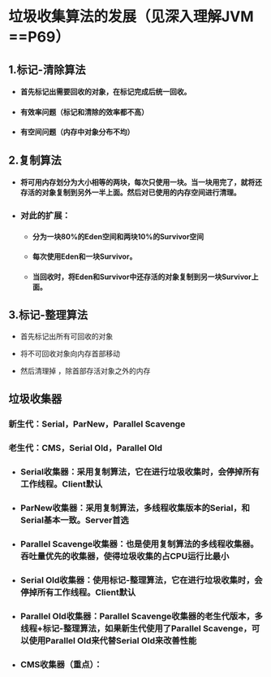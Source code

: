 # 垃圾收集算法的发展（见深入理解JVM ==P69）

## 1.标记-清除算法

* #### 首先标记出需要回收的对象，在标记完成后统一回收。
* #### 有效率问题（标记和清除的效率都不高）
* #### 有空间问题（内存中对象分布不均）

## 2.复制算法

* #### 将可用内存划分为大小相等的两块，每次只使用一块。当一块用完了，就将还存活的对象复制到另外一半上面。然后对已使用的内存空间进行清理。
* ### 对此的扩展：

  * #### 分为一块80%的Eden空间和两块10%的Survivor空间
  * #### 每次使用Eden和一块Survivor。
  * #### 当回收时，将Eden和Survivor中还存活的对象复制到另一块Survivor上面。

## 3.标记-整理算法

* 首先标记出所有可回收的对象

* 将不可回收对象向内存首部移动

* 然后清理掉 ，除首部存活对象之外的内存



## 垃圾收集器

### 新生代：Serial，ParNew，Parallel Scavenge

### 老生代：CMS，Serial Old，Parallel Old

* ### Serial收集器：采用复制算法，它在进行垃圾收集时，会停掉所有工作线程。Client默认
* ### ParNew收集器：采用复制算法，多线程收集版本的Serial，和Serial基本一致。Server首选
* ### Parallel Scavenge收集器：也是使用复制算法的多线程收集器。吞吐量优先的收集器，使得垃圾收集的占CPU运行比最小
* ### Serial Old收集器：使用标记-整理算法，它在进行垃圾收集时，会停掉所有工作线程。Client默认
* ### Parallel Old收集器：Parallel Scavenge收集器的老生代版本，多线程+标记-整理算法，如果新生代使用了Parallel Scavenge，可以使用Parallel Old来代替Serial Old来改善性能
* ### CMS收集器（重点）：



